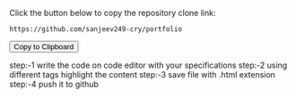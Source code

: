 <!DOCTYPE html>
<html lang="en">
<head>
    <meta charset="UTF-8">
    <meta name="viewport" content="width=device-width, initial-scale=1.0"
          <div class="container">
        <p>Click the button below to copy the repository clone link:</p>
        <pre><code id="codeText">https://github.com/sanjeev249-cry/portfolio</code></pre>
        <button onclick="copyLink()">Copy to Clipboard</button>
    </div>
</head>
<body>
</body>
</html>



step:-1 write the code on code editor with your specifications 
step:-2 using different tags highlight the content 
step:-3 save file with .html extension 
step:-4 push it to github
